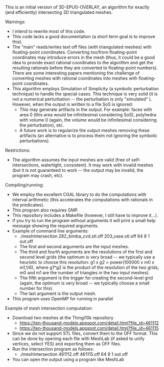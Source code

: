 This is an initial version of 3D-EPUG-OVERLAY, an algorithm for exactly (and efficiently) intersecting 3D triangulated meshes.

Warnings: 
* I intend to rewrite most of this code.
* This code lacks a good documentation (a short term goal is to improve this).
* The "main" reads/writes text off files (with triangulated meshes) with floating-point coordinates. Converting too/from floating-point
coordinates may introduce errors in the mesh (thus, it could be a good idea to provide exact rational coordinates to the algorithm and
get the resulting rationals before they are converted to floating-point numbers). There are some interesting papers mentioning the challenge
of converting meshes with  rational coordinates into meshes with floating-point coordinates.
* This algorithm employs Simulation of Simplicity (a symbolic perturbation technique) to handle the special cases. This technique is 
very solid (it is not a numerical perturbation -- the perturbation is only "simulated" ). However, when the output is written to a file SoS is
ignored:
  * This may generate artifacts in the output. For example: faces with area 0 (this area would be infinitesimal considering SoS),
polyhedra with volume 0 (again, the volume would be infinitesimal considering the perturbation), etc.
  * A future work is to regularize the output meshes removing these artifacts (an alternative is to process them not ignoring the 
symbolic perturbations).

Restrictions:
* The algorithm assumes the input meshes are valid (free of self-intersections, watertight, consistent). It may work with 
invalid meshes (but it is not guaranteed to work -- the output may be invalid, the program may crash, etc).

Compiling/running:
* We employ the excellent CGAL library to do the computations with interval arithmetic (this accelerates the computations with rationals in the predicates). 
* This program also requires GMP.
* This repository includes a Makefile (however, I still have to improve it...).
* If you try to run the program without arguments it will print a small help message showing the required arguments.
* Example of command line arguments:
  * ./meshIntersection 282_bimba_cvd.stl.off 203_vase.stl.off 64 8 1 out.off
  * The first and second arguments are the input meshes.
  * The third and fourth arguments are the resolutions of the first and second level grids (the optimum is very broad -- we typically use a heuristic to choose this resolution: g1 x g2 = power(100000 x m0 x m1,1/6), where g1*g2 is the product of the resolution of the two grids, m0  and m1 are the number of triangles in the two input meshes).
  * The fifth argument is the trigger for creating the second-level grid (again, the optimum is very broad -- we typically choose a small number for this).
  * The last argument is the output mesh.
* This program uses OpenMP for running in parallel

Example of mesh intersection computation:
* Download two meshes at the Thingi10k repository
  * https://ten-thousand-models.appspot.com/detail.html?file_id=461112
  * https://ten-thousand-models.appspot.com/detail.html?file_id=461115
* Since we do not support STL files, convert them to the OFF format. This can be done by opening each file with MeshLab (if asked to unify vertices, select YES) and exporting them as OFF files. 
* Run the intersection program as follows: 
  * ./meshIntersection 461112.off 461115.off 64 8 1 out.off
* You can open the output using a program like MeshLab  



